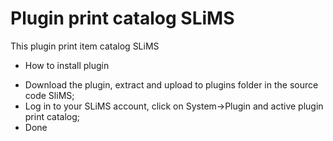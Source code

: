 # Plugin print catalog SLiMS
This plugin print item catalog SLiMS
* How to install plugin
- Download the plugin, extract and upload to plugins folder in the source code SliMS;
- Log in to your SLiMS account, click on System->Plugin and active plugin print catalog;
- Done
